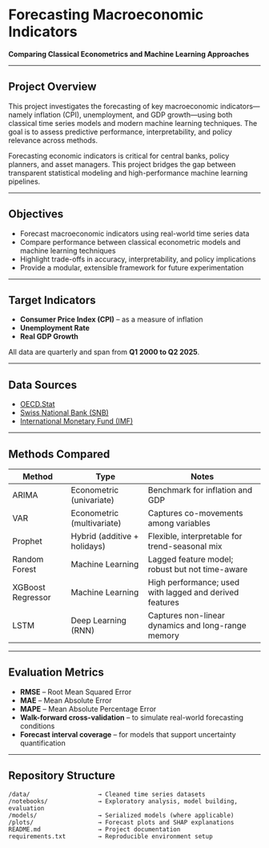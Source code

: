 # Forecasting Macroeconomic Indicators  
**Comparing Classical Econometrics and Machine Learning Approaches**

---

## Project Overview

This project investigates the forecasting of key macroeconomic indicators—namely inflation (CPI), unemployment, and GDP growth—using both classical time series models and modern machine learning techniques. The goal is to assess predictive performance, interpretability, and policy relevance across methods.

Forecasting economic indicators is critical for central banks, policy planners, and asset managers. This project bridges the gap between transparent statistical modeling and high-performance machine learning pipelines.

---

## Objectives

- Forecast macroeconomic indicators using real-world time series data
- Compare performance between classical econometric models and machine learning techniques
- Highlight trade-offs in accuracy, interpretability, and policy implications
- Provide a modular, extensible framework for future experimentation

---

## Target Indicators

- **Consumer Price Index (CPI)** – as a measure of inflation
- **Unemployment Rate**
- **Real GDP Growth**

All data are quarterly and span from **Q1 2000 to Q2 2025**.

---

## Data Sources

- [OECD.Stat](https://stats.oecd.org)
- [Swiss National Bank (SNB)](https://data.snb.ch)
- [International Monetary Fund (IMF)](https://www.imf.org/en/Data)

---

## Methods Compared

| Method              | Type                  | Notes                                                   |
|---------------------|-----------------------|----------------------------------------------------------|
| ARIMA               | Econometric (univariate) | Benchmark for inflation and GDP                         |
| VAR                 | Econometric (multivariate) | Captures co-movements among variables                  |
| Prophet    | Hybrid (additive + holidays) | Flexible, interpretable for trend-seasonal mix      |
| Random Forest       | Machine Learning       | Lagged feature model; robust but not time-aware          |
| XGBoost Regressor   | Machine Learning       | High performance; used with lagged and derived features  |
| LSTM                | Deep Learning (RNN)    | Captures non-linear dynamics and long-range memory       |

---

## Evaluation Metrics

- **RMSE** – Root Mean Squared Error  
- **MAE** – Mean Absolute Error  
- **MAPE** – Mean Absolute Percentage Error  
- **Walk-forward cross-validation** – to simulate real-world forecasting conditions  
- **Forecast interval coverage** – for models that support uncertainty quantification

---

## Repository Structure

```plaintext
/data/                   → Cleaned time series datasets
/notebooks/              → Exploratory analysis, model building, evaluation
/models/                 → Serialized models (where applicable)
/plots/                  → Forecast plots and SHAP explanations
README.md                → Project documentation
requirements.txt         → Reproducible environment setup
